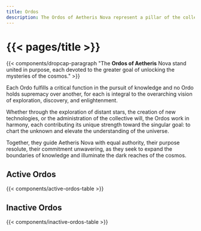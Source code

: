 ```yaml
---
title: Ordos
description: The Ordos of Aetheris Nova represent a pillar of the collective, each equal in voice & influence.
---
```


# {{< pages/title >}}

{{< components/dropcap-paragraph "The **Ordos of Aetheris** Nova stand united in purpose, each devoted to the greater goal of unlocking the mysteries of the cosmos." >}}

Each Ordo fulfills a critical function in the pursuit of knowledge and no Ordo holds supremacy over another, for each is integral to the overarching vision of exploration, discovery, and enlightenment.

Whether through the exploration of distant stars, the creation of new technologies, or the administration of the collective will, the Ordos work in harmony, each contributing its unique strength toward the singular goal: to chart the unknown and elevate the understanding of the universe.

Together, they guide Aetheris Nova with equal authority, their purpose resolute, their commitment unwavering, as they seek to expand the boundaries of knowledge and illuminate the dark reaches of the cosmos.

## Active Ordos

{{< components/active-ordos-table >}}

## Inactive Ordos

{{< components/inactive-ordos-table >}}
